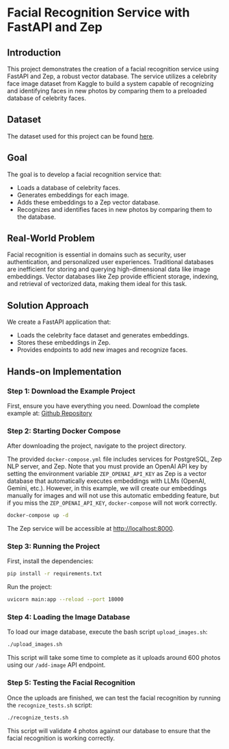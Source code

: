 # Facial Recognition Service with FastAPI and Zep

## Introduction
This project demonstrates the creation of a facial recognition service using FastAPI and Zep, a robust vector database. The service utilizes a celebrity face image dataset from Kaggle to build a system capable of recognizing and identifying faces in new photos by comparing them to a preloaded database of celebrity faces.

## Dataset
The dataset used for this project can be found [here](https://www.kaggle.com/datasets/vishesh1412/celebrity-face-image-dataset).

## Goal
The goal is to develop a facial recognition service that:
- Loads a database of celebrity faces.
- Generates embeddings for each image.
- Adds these embeddings to a Zep vector database.
- Recognizes and identifies faces in new photos by comparing them to the database.

## Real-World Problem
Facial recognition is essential in domains such as security, user authentication, and personalized user experiences. Traditional databases are inefficient for storing and querying high-dimensional data like image embeddings. Vector databases like Zep provide efficient storage, indexing, and retrieval of vectorized data, making them ideal for this task.

## Solution Approach
We create a FastAPI application that:
- Loads the celebrity face dataset and generates embeddings.
- Stores these embeddings in Zep.
- Provides endpoints to add new images and recognize faces.

## Hands-on Implementation

### Step 1: Download the Example Project
First, ensure you have everything you need. Download the complete example at: [Github Repository](https://github.com/alvaro-brito/face-recognition-with-zep)

### Step 2: Starting Docker Compose
After downloading the project, navigate to the project directory.

The provided `docker-compose.yml` file includes services for PostgreSQL, Zep NLP server, and Zep. Note that you must provide an OpenAI API key by setting the environment variable `ZEP_OPENAI_API_KEY` as Zep is a vector database that automatically executes embeddings with LLMs (OpenAI, Gemini, etc.). However, in this example, we will create our embeddings manually for images and will not use this automatic embedding feature, but if you miss the `ZEP_OPENAI_API_KEY`, `docker-compose` will not work correctly.

```sh
docker-compose up -d
```

The Zep service will be accessible at [http://localhost:8000](http://localhost:8000).

### Step 3: Running the Project
First, install the dependencies:

```sh
pip install -r requirements.txt
```

Run the project:

```sh
uvicorn main:app --reload --port 18000
```

### Step 4: Loading the Image Database
To load our image database, execute the bash script `upload_images.sh`:

```sh
./upload_images.sh
```

This script will take some time to complete as it uploads around 600 photos using our `/add-image` API endpoint.

### Step 5: Testing the Facial Recognition
Once the uploads are finished, we can test the facial recognition by running the `recognize_tests.sh` script:

```sh
./recognize_tests.sh
```

This script will validate 4 photos against our database to ensure that the facial recognition is working correctly.
